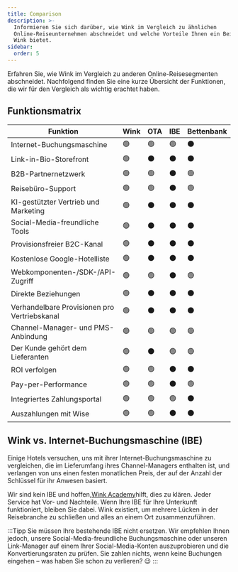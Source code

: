 ```yaml
---
title: Comparison
description: >-
  Informieren Sie sich darüber, wie Wink im Vergleich zu ähnlichen
  Online-Reiseunternehmen abschneidet und welche Vorteile Ihnen ein Beitritt zu
  Wink bietet.
sidebar:
  order: 5
---
```

Erfahren Sie, wie Wink im Vergleich zu anderen Online-Reisesegmenten abschneidet. Nachfolgend finden Sie eine kurze Übersicht der Funktionen, die wir für den Vergleich als wichtig erachtet haben.

## Funktionsmatrix

| Funktion | Wink | OTA | IBE | Bettenbank
| ----------------------- | -- | -- | -- | -- |
| Internet-Buchungsmaschine | 🟢 | 🟢 | 🟢 | ⚫️ |
| Link-in-Bio-Storefront | 🟢 | ⚫️ | ⚫️ | ⚫️ |
| B2B-Partnernetzwerk | 🟢 | 🟢 | ⚫️ | 🟢 |
| Reisebüro-Support | 🟢 | 🟢 | ⚫️ | 🟢 |
| KI-gestützter Vertrieb und Marketing | 🟢 | ⚫️ | ⚫️ | ⚫️ |
| Social-Media-freundliche Tools | 🟢 | ⚫️ | ⚫️ | ⚫️ |
| Provisionsfreier B2C-Kanal | 🟢 | ⚫️ | ⚫️ | ⚫️ |
| Kostenlose Google-Hotelliste | 🟢 | ⚫️ | ⚫️ | ⚫️ |
| Webkomponenten-/SDK-/API-Zugriff | 🟢 | 🟢 | ⚫️ | 🟢 |
| Direkte Beziehungen | 🟢 | ⚫️ | ⚫️ | ⚫️ |
| Verhandelbare Provisionen pro Vertriebskanal | 🟢 | ⚫️ | ⚫️ | ⚫️ |
| Channel-Manager- und PMS-Anbindung | 🟢 | 🟢 | 🟢 | 🟢 |
| Der Kunde gehört dem Lieferanten | 🟢 | ⚫️ | 🟢 | 🟢 |
| ROI verfolgen | 🟢 | 🟢 | ⚫️ | ⚫️ |
| Pay-per-Performance | 🟢 | 🟢 | ⚫️ | 🟢 |
| Integriertes Zahlungsportal | 🟢 | 🟢 | 🟢 | ⚫️ |
| Auszahlungen mit Wise | 🟢 | 🟢 | ⚫️ | ⚫️ |

## Wink vs. Internet-Buchungsmaschine (IBE)

Einige Hotels versuchen, uns mit ihrer Internet-Buchungsmaschine zu vergleichen, die im Lieferumfang ihres Channel-Managers enthalten ist, und verlangen von uns einen festen monatlichen Preis, der auf der Anzahl der Schlüssel für ihr Anwesen basiert.

Wir sind kein IBE und hoffen,[Wink Academy](/)hilft, dies zu klären. Jeder Service hat Vor- und Nachteile. Wenn Ihre IBE für Ihre Unterkunft funktioniert, bleiben Sie dabei.
Wink existiert, um mehrere Lücken in der Reisebranche zu schließen und alles an einem Ort zusammenzuführen.

:::Tipp
Sie müssen Ihre bestehende IBE nicht ersetzen. Wir empfehlen Ihnen jedoch, unsere Social-Media-freundliche Buchungsmaschine oder unseren Link-Manager auf einem Ihrer Social-Media-Konten auszuprobieren und die Konvertierungsraten zu prüfen. Sie zahlen nichts, wenn keine Buchungen eingehen – was haben Sie schon zu verlieren? 😉
:::

